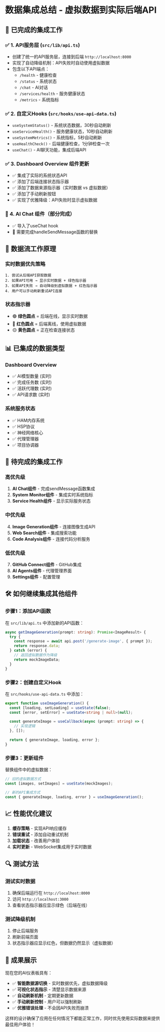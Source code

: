 # 数据集成总结 - 虚拟数据到实际后端API

## 🎯 **已完成的集成工作**

### ✅ **1. API服务层 (`src/lib/api.ts`)**
- 创建了统一的API服务层，连接到后端 `http://localhost:8000`
- 实现了自动降级机制：API失败时自动使用虚拟数据
- 包含以下API端点：
  - `/health` - 健康检查
  - `/status` - 系统状态
  - `/chat` - AI对话
  - `/services/health` - 服务健康状态
  - `/metrics` - 系统指标

### ✅ **2. 自定义Hooks (`src/hooks/use-api-data.ts`)**
- `useSystemStatus()` - 系统状态数据，30秒自动刷新
- `useServiceHealth()` - 服务健康状态，10秒自动刷新  
- `useSystemMetrics()` - 系统指标，5秒自动刷新
- `useHealthCheck()` - 后端健康检查，1分钟检查一次
- `useChat()` - AI聊天功能，集成后端API

### ✅ **3. Dashboard Overview 组件更新**
- ✅ 集成了实际的系统状态API
- ✅ 添加了后端连接状态指示器
- ✅ 添加了数据来源指示器（实时数据 vs 虚拟数据）
- ✅ 添加了手动刷新按钮
- ✅ 实现了优雅降级：API失败时显示虚拟数据

### 🔄 **4. AI Chat 组件（部分完成）**
- ✅ 导入了useChat hook
- 🔄 需要完成handleSendMessage函数的替换

## 🚀 **数据流工作原理**

### **实时数据优先策略**
```
1. 尝试从后端API获取数据
2. 如果API可用 → 显示实时数据 + 绿色指示器
3. 如果API失败 → 自动降级到虚拟数据 + 红色指示器
4. 用户可以手动刷新重试API连接
```

### **状态指示器**
- 🟢 **绿色圆点** = 后端在线，显示实时数据
- 🔴 **红色圆点** = 后端离线，使用虚拟数据
- 🟡 **黄色圆点** = 正在检查连接状态

## 📊 **已集成的数据类型**

### **Dashboard Overview**
- ✅ AI模型数量 (实时)
- ✅ 完成任务数 (实时)  
- ✅ 活跃代理数 (实时)
- ✅ API请求数 (实时)

### **系统服务状态**
- ✅ HAM内存系统
- ✅ HSP协议
- ✅ 神经网络核心
- ✅ 代理管理器
- ✅ 项目协调器

## 🔧 **待完成的集成工作**

### **高优先级**
1. **AI Chat组件** - 完成sendMessage函数集成
2. **System Monitor组件** - 集成实时系统指标
3. **Service Health组件** - 显示实际服务状态

### **中优先级**
4. **Image Generation组件** - 连接图像生成API
5. **Web Search组件** - 集成搜索功能
6. **Code Analysis组件** - 连接代码分析服务

### **低优先级**
7. **GitHub Connect组件** - GitHub集成
8. **AI Agents组件** - 代理管理界面
9. **Settings组件** - 配置管理

## 🛠 **如何继续集成其他组件**

### **步骤1：添加API函数**
在 `src/lib/api.ts` 中添加新的API函数：
```typescript
async getImageGeneration(prompt: string): Promise<ImageResult> {
  try {
    const response = await api.post('/generate-image', { prompt });
    return response.data;
  } catch (error) {
    // 返回虚拟数据作为降级
    return mockImageData;
  }
}
```

### **步骤2：创建自定义Hook**
在 `src/hooks/use-api-data.ts` 中添加：
```typescript
export function useImageGeneration() {
  const [loading, setLoading] = useState(false);
  const [error, setError] = useState<string | null>(null);
  
  const generateImage = useCallback(async (prompt: string) => {
    // 实现逻辑
  }, []);
  
  return { generateImage, loading, error };
}
```

### **步骤3：更新组件**
替换组件中的虚拟数据：
```typescript
// 旧的虚拟数据方式
const [images, setImages] = useState(mockImages);

// 新的API集成方式  
const { generateImage, loading, error } = useImageGeneration();
```

## 📈 **性能优化建议**

1. **缓存策略** - 实现API响应缓存
2. **错误重试** - 添加自动重试机制
3. **加载状态** - 改善用户体验
4. **实时更新** - WebSocket集成用于实时数据

## 🔍 **测试方法**

### **测试实时数据**
1. 确保后端运行在 `http://localhost:8000`
2. 访问 `http://localhost:3000`
3. 查看状态指示器应显示绿色（后端在线）

### **测试降级机制**
1. 停止后端服务
2. 刷新前端页面
3. 状态指示器应显示红色，但数据仍然显示（虚拟数据）

## 🎉 **成果展示**

现在您的AI仪表板具有：
- ✅ **智能数据源切换** - 实时数据优先，虚拟数据降级
- ✅ **可视化状态指示** - 清楚显示数据来源
- ✅ **自动刷新机制** - 定期更新数据
- ✅ **手动刷新控制** - 用户可以强制刷新
- ✅ **优雅错误处理** - 不会因API失败而崩溃

这样的设计确保了应用在任何情况下都能正常工作，同时优先使用实际数据来提供最佳用户体验！